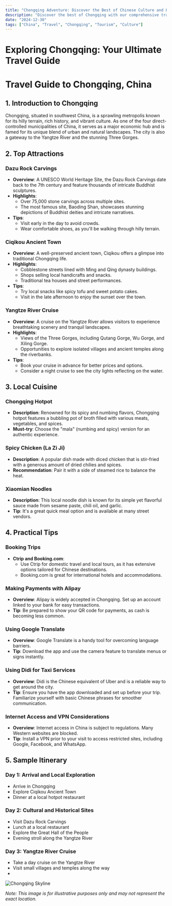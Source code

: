 ```yaml
---
title: "Chongqing Adventure: Discover the Best of Chinese Culture and History"
description: "Discover the best of Chongqing with our comprehensive travel guide. Explore top attractions, savor local cuisine, and get insider tips for an unforgettable Chinese adventure."
date: "2024-12-30"
tags: ["China", "Travel", "Chongqing", "Tourism", "Culture"]
---
```


# Exploring Chongqing: Your Ultimate Travel Guide

# Travel Guide to Chongqing, China

## 1. Introduction to Chongqing
Chongqing, situated in southwest China, is a sprawling metropolis known for its hilly terrain, rich history, and vibrant culture. As one of the four direct-controlled municipalities of China, it serves as a major economic hub and is famed for its unique blend of urban and natural landscapes. The city is also a gateway to the Yangtze River and the stunning Three Gorges.

## 2. Top Attractions

### Dazu Rock Carvings
- **Overview**: A UNESCO World Heritage Site, the Dazu Rock Carvings date back to the 7th century and feature thousands of intricate Buddhist sculptures.
- **Highlights**: 
  - Over 75,000 stone carvings across multiple sites.
  - The most famous site, Baoding Shan, showcases stunning depictions of Buddhist deities and intricate narratives.
- **Tips**: 
  - Visit early in the day to avoid crowds.
  - Wear comfortable shoes, as you'll be walking through hilly terrain.

### Ciqikou Ancient Town
- **Overview**: A well-preserved ancient town, Ciqikou offers a glimpse into traditional Chongqing life.
- **Highlights**: 
  - Cobblestone streets lined with Ming and Qing dynasty buildings.
  - Shops selling local handicrafts and snacks.
  - Traditional tea houses and street performances.
- **Tips**: 
  - Try local snacks like spicy tofu and sweet potato cakes.
  - Visit in the late afternoon to enjoy the sunset over the town.

### Yangtze River Cruise
- **Overview**: A cruise on the Yangtze River allows visitors to experience breathtaking scenery and tranquil landscapes.
- **Highlights**: 
  - Views of the Three Gorges, including Qutang Gorge, Wu Gorge, and Xiling Gorge.
  - Opportunities to explore isolated villages and ancient temples along the riverbanks.
- **Tips**: 
  - Book your cruise in advance for better prices and options.
  - Consider a night cruise to see the city lights reflecting on the water.

## 3. Local Cuisine

### Chongqing Hotpot
- **Description**: Renowned for its spicy and numbing flavors, Chongqing hotpot features a bubbling pot of broth filled with various meats, vegetables, and spices.
- **Must-try**: Choose the "mala" (numbing and spicy) version for an authentic experience.

### Spicy Chicken (La Zi Ji)
- **Description**: A popular dish made with diced chicken that is stir-fried with a generous amount of dried chilies and spices.
- **Recommendation**: Pair it with a side of steamed rice to balance the heat.

### Xiaomian Noodles
- **Description**: This local noodle dish is known for its simple yet flavorful sauce made from sesame paste, chili oil, and garlic.
- **Tip**: It's a great quick meal option and is available at many street vendors.

## 4. Practical Tips

### Booking Trips
- **Ctrip and Booking.com**: 
  - Use Ctrip for domestic travel and local tours, as it has extensive options tailored for Chinese destinations.
  - Booking.com is great for international hotels and accommodations.

### Making Payments with Alipay
- **Overview**: Alipay is widely accepted in Chongqing. Set up an account linked to your bank for easy transactions.
- **Tip**: Be prepared to show your QR code for payments, as cash is becoming less common.

### Using Google Translate
- **Overview**: Google Translate is a handy tool for overcoming language barriers.
- **Tip**: Download the app and use the camera feature to translate menus or signs instantly.

### Using Didi for Taxi Services
- **Overview**: Didi is the Chinese equivalent of Uber and is a reliable way to get around the city.
- **Tip**: Ensure you have the app downloaded and set up before your trip. Familiarize yourself with basic Chinese phrases for smoother communication.

### Internet Access and VPN Considerations
- **Overview**: Internet access in China is subject to regulations. Many Western websites are blocked.
- **Tip**: Install a VPN prior to your visit to access restricted sites, including Google, Facebook, and WhatsApp.

## 5. Sample Itinerary

### Day 1: Arrival and Local Exploration
- Arrive in Chongqing
- Explore Ciqikou Ancient Town
- Dinner at a local hotpot restaurant

### Day 2: Cultural and Historical Sites
- Visit Dazu Rock Carvings
- Lunch at a local restaurant
- Explore the Great Hall of the People
- Evening stroll along the Yangtze River

### Day 3: Yangtze River Cruise
- Take a day cruise on the Yangtze River
- Visit small villages and temples along the way
-

<img src="https://source.unsplash.com/1600x900/?Chongqing,cityscape" alt="Chongqing Skyline" loading="lazy">

*Note: This image is for illustrative purposes only and may not represent the exact location.*

